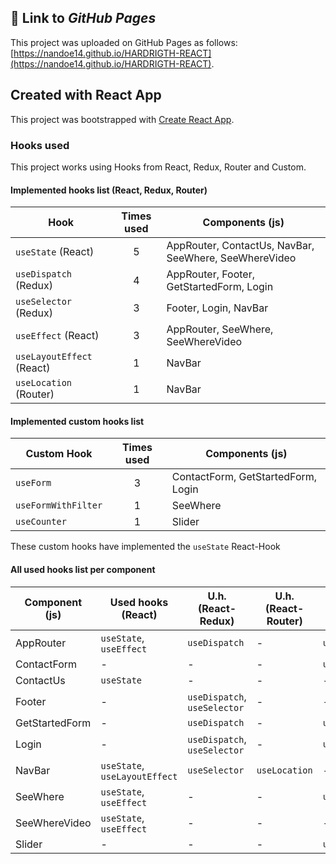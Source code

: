 ## :link: Link to *GitHub Pages*

This project was uploaded on GitHub Pages as follows: [https://nandoe14.github.io/HARDRIGTH-REACT](https://nandoe14.github.io/HARDRIGTH-REACT).

## Created with React App

This project was bootstrapped with [Create React App](https://github.com/facebook/create-react-app).

### Hooks used

This project works using Hooks from React, Redux, Router and Custom.

#### Implemented hooks list (React, Redux, Router)

| Hook                      | Times used | Components (js)                                       |
|---------------------------|:----------:|-------------------------------------------------------|
| `useState` (React)        | 5          | AppRouter, ContactUs, NavBar, SeeWhere, SeeWhereVideo |
| `useDispatch` (Redux)     | 4          | AppRouter, Footer, GetStartedForm, Login              |
| `useSelector` (Redux)     | 3          | Footer, Login, NavBar                                 |
| `useEffect` (React)       | 3          | AppRouter, SeeWhere, SeeWhereVideo                    |
| `useLayoutEffect` (React) | 1          | NavBar                                                |
| `useLocation` (Router)    | 1          | NavBar                                                |

#### Implemented custom hooks list

| Custom Hook         | Times used | Components (js)                    |
|---------------------|:----------:|------------------------------------|
| `useForm`           | 3          | ContactForm, GetStartedForm, Login |
| `useFormWithFilter` | 1          | SeeWhere                           |
| `useCounter`        | 1          | Slider                             |
These custom hooks have implemented the `useState` React-Hook

#### All used hooks list per component

| Component (js) | Used hooks (React)            | U.h. (React-Redux)           | U.h. (React-Router) | U.h. (Custom)       |
|----------------|-------------------------------|------------------------------|---------------------|---------------------|
| AppRouter      | `useState`, `useEffect`       | `useDispatch`                | -                   | `useCounter`        |
| ContactForm    | -                             | -                            | -                   | `useForm`           |
| ContactUs      | `useState`                    | -                            | -                   | -                   |
| Footer         | -                             | `useDispatch`, `useSelector` | -                   | -                   |
| GetStartedForm | -                             | `useDispatch`                | -                   | `useForm`           |
| Login          | -                             | `useDispatch`, `useSelector` | -                   | `useForm`           |
| NavBar         | `useState`, `useLayoutEffect` | `useSelector`                | `useLocation`       | -                   |
| SeeWhere       | `useState`, `useEffect`       | -                            | -                   | `useFormWithFilter` |
| SeeWhereVideo  | `useState`, `useEffect`       | -                            | -                   | -                   |
| Slider         | -                             | -                            | -                   | `useCounter`        |

